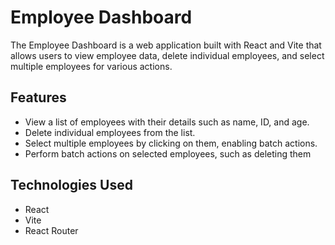 # Employee Dashboard

The Employee Dashboard is a web application built with React and Vite that allows users to view employee data, delete individual employees, and select multiple employees for various actions.

## Features

- View a list of employees with their details such as name, ID, and age.
- Delete individual employees from the list.
- Select multiple employees by clicking on them, enabling batch actions.
- Perform batch actions on selected employees, such as deleting them 

## Technologies Used

- React
- Vite
- React Router 